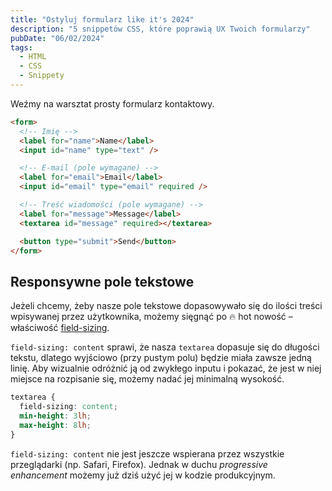 ```yaml
---
title: "Ostyluj formularz like it's 2024"
description: "5 snippetów CSS, które poprawią UX Twoich formularzy"
pubDate: "06/02/2024"
tags:
  - HTML
  - CSS
  - Snippety
---
```


Weźmy na warsztat prosty formularz kontaktowy.

```html
<form>
  <!-- Imię -->
  <label for="name">Name</label>
  <input id="name" type="text" />

  <!-- E-mail (pole wymagane) -->
  <label for="email">Email</label>
  <input id="email" type="email" required />

  <!-- Treść wiadomości (pole wymagane) -->
  <label for="message">Message</label>
  <textarea id="message" required></textarea>

  <button type="submit">Send</button>
</form>
```

## Responsywne pole tekstowe
Jeżeli chcemy, żeby nasze pole tekstowe dopasowywało się do ilości treści wpisywanej przez użytkownika, możemy sięgnąć po 🔥 hot nowość – właściwość [field-sizing](https://developer.mozilla.org/en-US/docs/Web/CSS/field-sizing). 

 `field-sizing: content` sprawi, że nasza `textarea` dopasuje się do długości tekstu, dlatego wyjściowo (przy pustym polu) będzie miała zawsze jedną linię. Aby wizualnie odróżnić ją od zwykłego inputu i pokazać, że jest w niej miejsce na rozpisanie się, możemy nadać jej minimalną wysokość.

```css
textarea {
  field-sizing: content;
  min-height: 3lh;
  max-height: 8lh;
}
```
`field-sizing: content` nie jest jeszcze wspierana przez wszystkie przeglądarki (np. Safari, Firefox). Jednak w duchu *progressive enhancement* możemy już dziś użyć jej w kodzie produkcyjnym.
